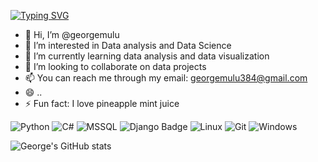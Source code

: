[![Typing SVG](https://readme-typing-svg.demolab.com?font=Fira+Code&pause=1000&color=2A86F7&width=435&lines=Always+learning;George+Mulu)](https://git.io/typing-svg)
- 👋 Hi, I’m @georgemulu
- 👀 I’m interested in Data analysis and Data Science
- 🌱 I’m currently learning data analysis and data visualization
- 💞️ I’m looking to collaborate on data projects
- 📫 You can reach me through my email: georgemulu384@gmail.com
- 😄 ..
- ⚡ Fun fact: I love pineapple mint juice

![Python](https://img.shields.io/badge/-Python-3776AB?style=flat-square&logo=Python&logoColor=white)
![C#](https://img.shields.io/badge/-C%23-239120?style=flat-square&logo=c-sharp&logoColor=white)
![MSSQL](https://img.shields.io/badge/-MSSQL-CC2927?style=flat-square&logo=microsoft-sql-server&logoColor=white)
![Django Badge](https://img.shields.io/badge/Django-%23092E20.svg?style=flat&logo=django&logoColor=white)
![Linux](https://img.shields.io/badge/Linux-1793D1?logo=linux&logoColor=white)
![Git](https://img.shields.io/badge/-Git-F05032?style=flat-square&logo=git&logoColor=white)
![Windows](https://img.shields.io/badge/-Windows-0078D6?style=flat-square&logo=windows&logoColor=white)

![George's GitHub stats](https://github-readme-stats.vercel.app/api?username=georgemulu&theme=dark&show_icons=true)
<!---
georgemulu/georgemulu is a ✨ special ✨ repository because its `README.md` (this file) appears on your GitHub profile.
You can click the Preview link to take a look at your changes.
--->
